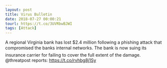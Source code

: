 ```yaml
---
layout: post
title: Virus Bulletin
date: 2018-07-27 00:00:21
tourl: https://t.co/3UVRbwBJWI
tags: [Attack]
---
```

A regional Virginia bank has lost $2.4 million following a phishing attack that compromised the banks internal networks. The bank is now suing its insurance carrier for failing to cover the full extent of the damage. @threatpost reports: https://t.co/rvhbg8j1Sy